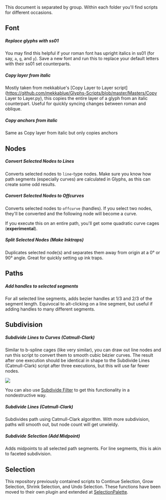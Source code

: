 This document is separated by group. Within each folder you'll find scripts for different occasions.

## Font

##### Replace glyphs with ss01
You may find this helpful if your roman font has upright italics in ss01 (for say, `a`, `g`, and `y`). Save a new font and run this to replace your default letters with their ss01 set counterparts.

##### Copy layer from italic
Mostly taken from mekkablue's [Copy Layer to Layer script](https://github.com/mekkablue/Glyphs-Scripts/blob/master/Masters/Copy Layer to Layer.py), this copies the entire layer of a glyph from an italic counterpart. Useful for quickly syncing changes between roman and oblique.

##### Copy anchors from italic
Same as Copy layer from italic but only copies anchors

## Nodes

##### Convert Selected Nodes to Lines
Converts selected nodes to `line`-type nodes. Make sure you know how path segments (especially curves) are calculated in Glyphs, as this can create some odd results.

##### Convert Selected Nodes to Offcurves
Converts selected nodes to `offcurve` (handles). If you select two nodes, they'll be converted and the following node will become a curve.

If you execute this on an entire path, you'll get some quadratic curve cages (**experimental**).

##### Split Selected Nodes (Make Inktraps)
Duplicates selected node(s) and separates them away from origin at a 0° or 90° angle. Great for quickly setting up ink traps.

## Paths

##### Add handles to selected segments
For all selected line segments, adds bezier handles at 1/3 and 2/3 of the segment length. Equivocal to alt-clicking on a line segment, but useful if adding handles to many different segments.

## Subdivision

##### Subdivide Lines to Curves (Catmull-Clark)
Similar to b-spline cages (like very similar), you can draw out line nodes and run this script to convert them to smooth cubic bézier curves. The result after one execution should be identical in shape to the Subdivide Lines (Catmull-Clark) script after three executions, but this will use far fewer nodes.

![](https://pbs.twimg.com/media/CvM1vXrWgAETVor.jpg)

You can also use [Subdivide Filter](https://github.com/danielgamage/Subdivide) to get this functionality in a nondestructive way.

##### Subdivide Lines (Catmull-Clark)
Subdivides path using Catmull-Clark algorithm. With more subdivision, paths will smooth out, but node count will get unwieldy.

##### Subdivide Selection (Add Midpoint)
Adds midpoints to all selected path segments. For line segments, this is akin to faceted subdivision.

## Selection

This repository previously contained scripts to Continue Selection, Grow Selection, Shrink Selection, and Undo Selection. These functions have been moved to their own plugin and extended at [SelectionPalette](https://github.com/danielgamage/SelectionPalette/).
